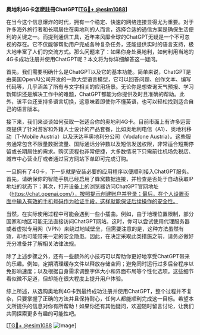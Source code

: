 **奥地利4G卡怎麽註冊ChatGPT[[TG💪+ @esim1088](https://t.me/s/esim1088)]**

在当今这个信息爆炸的时代，拥有一个稳定、快速的网络连接显得尤为重要。对于许多海外旅行者和长期居住在奥地利的人而言，选择合适的通信方案是确保生活便利的关键之一。而提到通信工具，近年来风靡全球的ChatGPT无疑是一个不可忽视的存在。它不仅能够帮助用户完成各种复杂任务，还能提供实时的语言支持，极大地丰富了人们的交流方式。那么问题来了：如果你身处奥地利，如何利用当地的4G卡成功注册并使用ChatGPT呢？本文将为你详细解答这一疑问。

首先，我们需要明确什么是ChatGPT以及它的基本功能。简单来说，ChatGPT是由美国OpenAI公司开发的一款大型语言模型，它可以回答问题、创作文本、编写代码等，几乎涵盖了所有与文字相关的应用场景。无论你是想查询天气预报、学习新知识还是解决工作中的难题，ChatGPT都能为你提供及时且准确的帮助。此外，该平台还支持多语言切换，这意味着即使你不懂英语，也可以轻松找到适合自己的语言版本。

接下来，我们来谈谈如何获取一张适合你的奥地利4G卡。目前市面上有许多运营商提供了针对游客和外籍人士设计的产品套餐，比如奥地利电信（A1）、奥地利移动（T-Mobile Austria）以及沃达丰奥地利分公司（Vodafone Austria）。这些服务通常包含不限量数据流量、国际通话分钟数以及短信发送权限，非常适合短期停留或长期居住的需求。购买流程也非常便捷，大多数情况下只需前往机场免税店、城市中心营业厅或者通过官方网站下单即可完成订购。

一旦拥有了4G卡，下一步就是安装必要的应用程序以便顺利接入ChatGPT服务。首先，请确保你的智能手机已经启用了蜂窝数据连接，并检查是否处于自动获取IP地址的状态下；其次，打开设备上的浏览器访问ChatGPT官网地址（https://chat.openai.com/），按照提示创建账户并登录；最后，在个人设置页面中输入有效的手机号码作为验证手段，这样就能保证后续操作的安全性。

当然，在实际使用过程中可能会遇到一些小插曲。例如，由于地理位置限制，部分国家和地区可能无法直接访问ChatGPT网站。这时，你可以尝试使用代理服务器或者虚拟专用网（VPN）来绕过地域壁垒，但需要注意的是，这种方法虽然有效，却也可能带来一定的安全隐患。因此，在决定采取此类措施之前，请务必做好充分准备并了解相关法律法规。

除了上述步骤之外，还有一些额外的小技巧可以帮助你更好地享受ChatGPT带来的乐趣。例如，定期清理缓存文件以释放存储空间；避免同时运行过多后台程序以免影响速度；以及根据自身需求调整字体大小和界面布局等个性化选项。这些细节看似微不足道，但却能在很大程度上提升用户体验。

综上所述，从选购奥地利4G卡到最终成功注册并使用ChatGPT，整个过程并不复杂，只要掌握了正确的方法并且保持耐心，任何人都能顺利完成这一目标。希望本文所提供的信息对你有所帮助！如果你还有其他疑问，欢迎随时留言讨论，让我们共同探索更多有趣的可能性吧。

[[TG💪+ @esim1088](https://t.me/s/esim1088) ![Image](https://i.postimg.cc/4NQfJmqS/Snipaste-2025-05-13-00-14-12.png)]